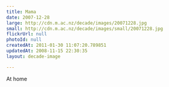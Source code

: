 ```yaml
---
title: Mama
date: 2007-12-28
large: http://cdn.m.ac.nz/decade/images/20071228.jpg
small: http://cdn.m.ac.nz/decade/images/small/20071228.jpg
flickrUrl: null
photoId: null
createdAt: 2011-01-30 11:07:20.789851
updatedAt: 2008-11-15 22:30:35
layout: decade-image

---
```

At home
